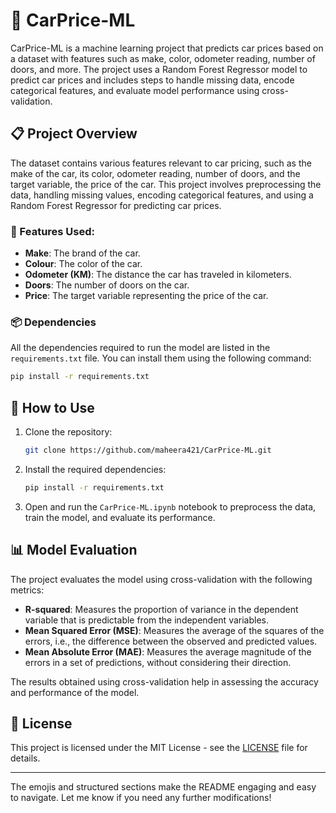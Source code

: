 # 🚗 CarPrice-ML

CarPrice-ML is a machine learning project that predicts car prices based on a dataset with features such as make, color, odometer reading, number of doors, and more. The project uses a Random Forest Regressor model to predict car prices and includes steps to handle missing data, encode categorical features, and evaluate model performance using cross-validation.

## 📋 Project Overview

The dataset contains various features relevant to car pricing, such as the make of the car, its color, odometer reading, number of doors, and the target variable, the price of the car. This project involves preprocessing the data, handling missing values, encoding categorical features, and using a Random Forest Regressor for predicting car prices.

### 📝 Features Used:
- **Make**: The brand of the car.
- **Colour**: The color of the car.
- **Odometer (KM)**: The distance the car has traveled in kilometers.
- **Doors**: The number of doors on the car.
- **Price**: The target variable representing the price of the car.

### 📦 Dependencies

All the dependencies required to run the model are listed in the `requirements.txt` file. You can install them using the following command:

```bash
pip install -r requirements.txt
```

## 🚀 How to Use

1. Clone the repository:
    ```bash
    git clone https://github.com/maheera421/CarPrice-ML.git
    ```

2. Install the required dependencies:
    ```bash
    pip install -r requirements.txt
    ```

3. Open and run the `CarPrice-ML.ipynb` notebook to preprocess the data, train the model, and evaluate its performance.

## 📊 Model Evaluation

The project evaluates the model using cross-validation with the following metrics:
- **R-squared**: Measures the proportion of variance in the dependent variable that is predictable from the independent variables.
- **Mean Squared Error (MSE)**: Measures the average of the squares of the errors, i.e., the difference between the observed and predicted values.
- **Mean Absolute Error (MAE)**: Measures the average magnitude of the errors in a set of predictions, without considering their direction.

The results obtained using cross-validation help in assessing the accuracy and performance of the model.


## 📝 License

This project is licensed under the MIT License - see the [LICENSE](LICENSE) file for details.

---

The emojis and structured sections make the README engaging and easy to navigate. Let me know if you need any further modifications!

